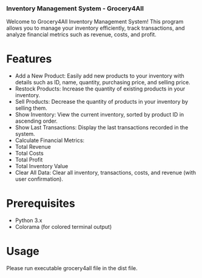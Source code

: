 ### Inventory Management System - Grocery4All

Welcome to Grocery4All Inventory Management System! This program allows you to
manage your inventory efficiently, track transactions, and analyze financial metrics such as
revenue, costs, and profit.

# Features

- Add a New Product: Easily add new products to your inventory with details such as ID,
name, quantity, purchasing price, and selling price.
- Restock Products: Increase the quantity of existing products in your inventory.
- Sell Products: Decrease the quantity of products in your inventory by selling them.
- Show Inventory: View the current inventory, sorted by product ID in ascending order.
- Show Last Transactions: Display the last transactions recorded in the system.
- Calculate Financial Metrics:
- Total Revenue
- Total Costs
- Total Profit
- Total Inventory Value
- Clear All Data: Clear all inventory, transactions, costs, and revenue (with user confirmation).
 
# Prerequisites
- Python 3.x
- Colorama (for colored terminal output)
  
# Usage
Please run executable grocery4all file in the dist file.

